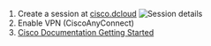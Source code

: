 1. Create a session at [cisco.dcloud](https://dcloud2-sjc.cisco.com/)
![Session details](https://github.com/anastaszi/272_enterprise/blob/master/lab1/img/session_details.png)
2. Enable VPN (CiscoAnyConnect)
3. [Cisco Documentation Getting Started](https://dcloud-cms.cisco.com/help/get_started_steps)
